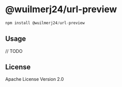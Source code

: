# @wuilmerj24/url-preview

```javascript
npm install @wuilmerj24/url-preview
```

## Usage

// TODO

## License

Apache License Version 2.0
